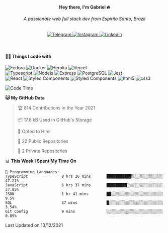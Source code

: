 <div align="center">
  
  #### Hey there, I'm Gabriel 🔥
  
  <h6> A passionate web full stack dev from Espírito Santo, Brazil </h6>
  <a href="https://t.me/cgabrieu">
    <img src="https://img.shields.io/badge/Telegram-000000?style=flat-square&&logo=telegram" alt="Telegram">
  </a>
  <a href="https://www.instagram.com/cgavrieu">
    <img src="https://img.shields.io/badge/Instagram-000000?style=flat-square&&logo=instagram" alt="Instagram">
  </a>
  <a href="https://www.linkedin.com/in/cgabrieu/">
    <img src="https://img.shields.io/badge/LinkedIn-000000?style=flat-square&&logo=linkedin&logoColor=0a66c2" alt="Linkedin">
  </a>
</div>

<br/>
<br/>

#### 👨‍💻 Things I code with
<p>
  <img alt="Fedora" src="https://img.shields.io/badge/Fedora-000000?style=flat-square&logo=fedora&logoColor=283f6e" />
  <img alt="Docker" src="https://img.shields.io/badge/-Docker-000000?style=flat-square&logo=docker" />
  <img alt="Heroku" src="https://img.shields.io/badge/-Heroku-000000?style=flat-square&logo=heroku&logoColor=410093" />
  <img alt="Vercel" src="https://img.shields.io/badge/Vercel-000000?style=flat-square&logo=vercel" />
  <br>
  <img alt="Typescript" src="https://img.shields.io/badge/Typescript-000000?style=flat-square&logo=typescript" />
  <img alt="Nodejs" src="https://img.shields.io/badge/-Nodejs-000000?style=flat-square&logo=Node.js" />
  <img alt="Express" src="https://img.shields.io/badge/Express.js-000000?style=flat-square&logo=express" />
  <img alt="PostgreSQL" src="https://img.shields.io/badge/PostgreSQL-000000?style=flat-square&logo=postgresql" />
  <img alt="Jest" src="https://img.shields.io/badge/Jest-000000?style=flat-square&logo=jest&logoColor=c03c14" />
  <br>
  <img alt="React" src="https://img.shields.io/badge/-React-000000?style=flat-square&logo=react" />
  <img alt="Styled Components" src="https://img.shields.io/badge/-Styled_Components-000000?style=flat-square&logo=styled-components" />
  <img alt="Styled Components" src="https://img.shields.io/badge/Cypress-000000?style=flat-square&logo=cypress" />
  <img alt="html5" src="https://img.shields.io/badge/-HTML5-000000?style=flat-square&logo=html5" />
  <img alt="css3" src="https://img.shields.io/badge/CSS3-000000?style=flat-square&logo=css3&logoColor=254bdd" />
</p>

<!--START_SECTION:waka-->
![Code Time](http://img.shields.io/badge/Code%20Time-433%20hrs%208%20mins-blue)

**🐱 My GitHub Data** 

> 🏆 814 Contributions in the Year 2021
 > 
> 📦 17.8 kB Used in GitHub's Storage 
 > 
> 💼 Opted to Hire
 > 
> 📜 22 Public Repositories 
 > 
> 🔑 2 Private Repositories  
 > 
📊 **This Week I Spent My Time On** 

```text
💬 Programming Languages: 
TypeScript               8 hrs 26 mins       ███████████░░░░░░░░░░░░░░   47.21% 
JavaScript               6 hrs 37 mins       █████████░░░░░░░░░░░░░░░░   37.05% 
JSON                     1 hr 41 mins        ██░░░░░░░░░░░░░░░░░░░░░░░   9.5% 
SQL                      37 mins             █░░░░░░░░░░░░░░░░░░░░░░░░   3.54% 
Git Config               9 mins              ░░░░░░░░░░░░░░░░░░░░░░░░░   0.89%

```


 Last Updated on 13/12/2021
<!--END_SECTION:waka-->

[//]: ![stats](https://github-readme-stats.vercel.app/api?username=cgabrieu&count_private=true&hide=issues&show_icons=true&theme=radical&border_color=000&bg_color=000&border_radius=10&custom_title=GitHub%20Stats)
